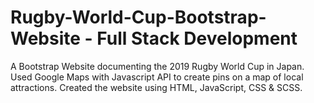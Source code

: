 # Rugby-World-Cup-Bootstrap-Website - Full Stack Development 
A Bootstrap Website documenting the 2019 Rugby World Cup in Japan. 
Used Google Maps with Javascript API to create pins on a map of local attractions. 
Created the website using HTML, JavaScript, CSS & SCSS.
